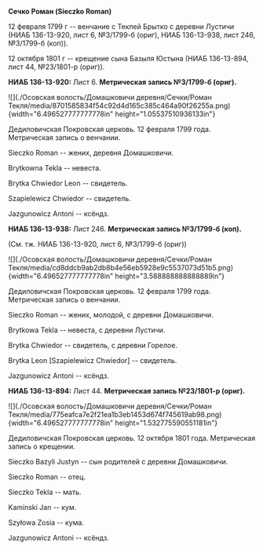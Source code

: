**Сечко Роман (Sieczko Roman)**

12 февраля 1799 г -- венчание с Теклей Брытко c деревни Лустичи (НИАБ
136-13-920, лист 6, №3/1799-б (ориг), НИАБ 136-13-938, лист 246,
№3/1799-б (коп)).

12 октября 1801 г -- крещение сына Базыля Юстына (НИАБ 136-13-894, лист
44, №23/1801-р (ориг)).

**НИАБ 136-13-920:** Лист 6. **Метрическая запись №3/1799-б (ориг).**

![](./Осовская волость/Домашковичи деревня/Сечки/Роман Текля/media/8701585834f54c92d4d165c385c464a90f26255a.png){width="6.496527777777778in"
height="1.05537510936133in"}

Дедиловичская Покровская церковь. 12 февраля 1799 года. Метрическая
запись о венчании.

Sieczko Roman -- жених, деревня Домашковичи.

Brytkowna Tekla -- невеста.

Brytka Chwiedor Leon -- свидетель.

Szapielewicz Chwiedor -- свидетель.

Jazgunowicz Antoni -- ксёндз.

**НИАБ 136-13-938:** Лист 246. **Метрическая запись №3/1799-б (коп).**

(См. тж. НИАБ 136-13-920, лист 6, №3/1799-б (ориг))

![](./Осовская волость/Домашковичи деревня/Сечки/Роман Текля/media/cd8ddcb9ab2db8b4e56eb5928e9c5537073d51b5.png){width="6.496527777777778in"
height="3.588888888888889in"}

Дедиловичская Покровская церковь. 12 февраля 1799 года. Метрическая
запись о венчании.

Sieczko Roman -- жених, молодой, с деревни Домашковичи.

Brytkowa Tekla -- невеста, с деревни Лустичи.

Brytka Chwiedor -- свидетель, с деревни Горелое.

Brytka Leon \[Szapielewicz Chwiedor\] -- свидетель.

Jazgunowicz Antoni -- ксёндз.

**НИАБ 136-13-894:** Лист 44. **Метрическая запись №23/1801-р (ориг).**

![](./Осовская волость/Домашковичи деревня/Сечки/Роман Текля/media/775eafca7e2f21ea1b3eb1453d674f745619ab98.png){width="6.496527777777778in"
height="1.532775590551181in"}

Дедиловичская Покровская церковь. 12 октября 1801 года. Метрическая
запись о крещении.

Sieczko Bazyli Justyn -- сын родителей с деревни Домашковичи.

Sieczko Roman -- отец.

Sieczko Tekla -- мать.

Kaminski Jan -- кум.

Szyłowa Zosia -- кума.

Jazgunowicz Antoni -- ксёндз.
